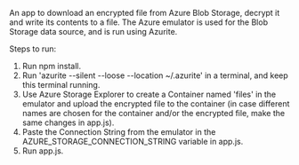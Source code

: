 An app to download an encrypted file from Azure Blob Storage, decrypt it and write its contents to a file. The Azure emulator is used for the Blob Storage data source, and is run using Azurite.

Steps to run:

1) Run npm install.
2) Run 'azurite --silent --loose --location ~/.azurite' in a terminal, and keep this terminal running.
3) Use Azure Storage Explorer to create a Container named 'files' in the emulator and upload the encrypted file to the container (in case different names are chosen for the container and/or the encrypted file, make the same changes in app.js).
4) Paste the Connection String from the emulator in the AZURE_STORAGE_CONNECTION_STRING variable in app.js.
5) Run app.js.
